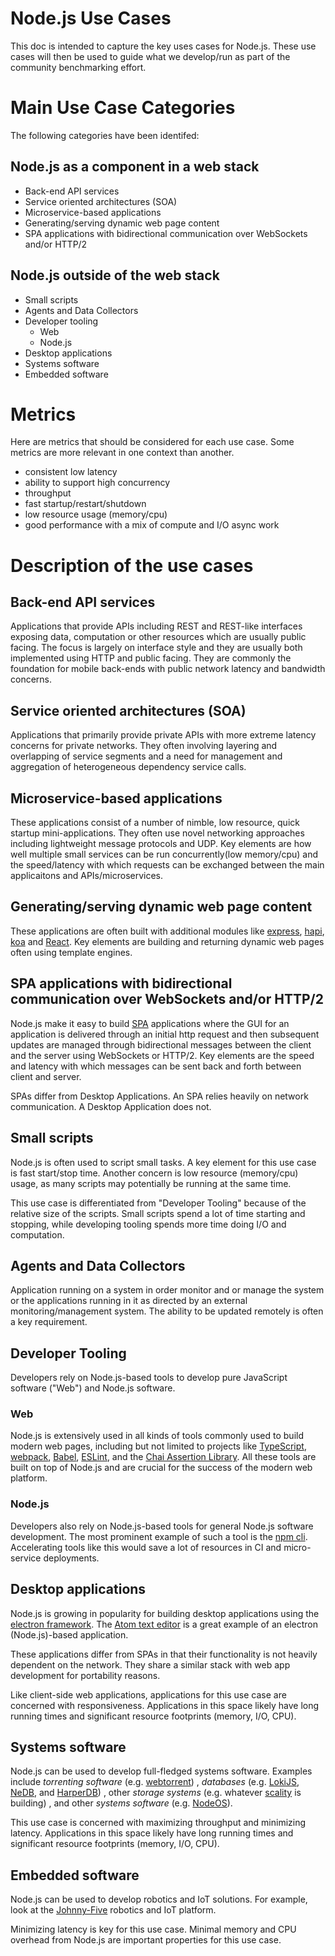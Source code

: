 # Node.js Use Cases

This doc is intended to capture the key uses cases for Node.js. These
use cases will then be used to guide what we develop/run as part of
the community benchmarking effort.

# Main Use Case Categories

The following categories have been identifed:

## Node.js as a component in a web stack

* Back-end API services
* Service oriented architectures (SOA)
* Microservice-based applications
* Generating/serving dynamic web page content
* SPA applications with bidirectional communication over WebSockets and/or HTTP/2

## Node.js outside of the web stack

* Small scripts
* Agents and Data Collectors
* Developer tooling
    * Web
    * Node.js
* Desktop applications
* Systems software
* Embedded software

# Metrics

Here are metrics that should be considered for each use case.
Some metrics are more relevant in one context than another.

* consistent low latency
* ability to support high concurrency
* throughput
* fast startup/restart/shutdown
* low resource usage (memory/cpu)
* good performance with a mix of compute and I/O async work

# Description of the use cases

## Back-end API services

Applications that provide APIs including REST and REST-like interfaces
exposing data, computation or other resources which are usually
public facing.  The focus is largely on interface style and they
are usually both implemented using HTTP and public facing. They are
commonly the foundation for mobile back-ends with public network
latency and bandwidth concerns.

## Service oriented architectures (SOA)

Applications that primarily provide private APIs with  more extreme
latency concerns for private networks. They often involving layering
and overlapping of service segments and a need for management
and aggregation of heterogeneous dependency service calls.

## Microservice-based applications

These applications consist of a number of nimble, low resource,
quick startup mini-applications.  They often use novel networking
approaches including lightweight message protocols and UDP.
Key elements are how well multiple small services can be
run concurrently(low memory/cpu) and the speed/latency with
which requests can be exchanged between the main applicaitons
and APIs/microservices.

## Generating/serving dynamic web page content

These applications are often built with additional modules like
[express](http://expressjs.com), [hapi](http://hapijs.com), [koa](http://koajs.com/)
and [React](http://facebook.github.io/react/). Key elements are
building and returning dynamic web pages often using template engines.

## SPA applications with bidirectional communication over WebSockets and/or HTTP/2

Node.js make it easy to build
[SPA](https://en.wikipedia.org/wiki/Single-page_application)
applications where the GUI for an application is delivered
through an initial http request and then subsequent updates
are managed through bidirectional messages between the client
and the server using WebSockets or HTTP/2.  Key elements are the
speed and latency with which messages can be sent back and forth
between client and server.

SPAs differ from Desktop Applications.
An SPA relies heavily on network communication.
A Desktop Application does not.

## Small scripts

Node.js is often used to script small tasks.
A key element for this use case is fast start/stop time.
Another concern is low resource (memory/cpu) usage,
as many scripts may potentially be running at the same time.

This use case is differentiated from "Developer Tooling" because
of the relative size of the scripts.
Small scripts spend a lot of time starting and stopping,
while developing tooling spends more time doing I/O and computation.

## Agents and Data Collectors

Application running on a system in order monitor and or manage
the system or the applications running in it as directed by
an external monitoring/management system.  The ability to be updated
remotely is often a key requirement.

## Developer Tooling

Developers rely on Node.js-based tools to develop
pure JavaScript software ("Web") and Node.js software.

### Web

Node.js is extensively used in all kinds of tools commonly used
to build modern web pages, including but not limited to projects like
[TypeScript](https://www.typescriptlang.org/), [webpack](http://webpack.js.org),
[Babel](http://babeljs.io), [ESLint](http://eslint.org), and the
[Chai Assertion Library](http://chaijs.com). All these tools are built on top
of Node.js and are crucial for the success of the modern web platform.

### Node.js

Developers also rely on Node.js-based tools for
general Node.js software development.
The most prominent example of such a tool is
the [npm cli](https://github.com/npm/cli).
Accelerating tools like this would save a lot of resources in CI
and micro-service deployments.

## Desktop applications

Node.js is growing in popularity for building desktop applications
using the [electron framework](https://github.com/electron/electron).
The [Atom text editor](https://github.com/atom/atom) is a great example
of an electron (Node.js)-based application.

These applications differ from SPAs in that their
functionality is not heavily dependent on the network.
They share a similar stack with web app development
for portability reasons.

Like client-side web applications,
applications for this use case are concerned with responsiveness.
Applications in this space likely have long running times and
significant resource footprints (memory, I/O, CPU).

## Systems software

Node.js can be used to develop full-fledged systems software.
Examples include
*torrenting software*
(e.g. [webtorrent](https://github.com/webtorrent/webtorrent))
, *databases*
(e.g. [LokiJS](https://github.com/techfort/LokiJS),
[NeDB](https://github.com/louischatriot/nedb),
and [HarperDB](https://www.harperdb.io/our-story))
, other *storage systems*
(e.g. whatever [scality](https://www.scality.com/) is building)
, and other *systems software*
(e.g. [NodeOS](https://github.com/NodeOS/NodeOS)).

This use case is concerned with maximizing throughput and
minimizing latency.
Applications in this space likely have long running times and
significant resource footprints (memory, I/O, CPU).

## Embedded software

Node.js can be used to develop robotics and IoT solutions.
For example, look at the
[Johnny-Five](https://github.com/rwaldron/johnny-five)
robotics and IoT platform.

Minimizing latency is key for this use case.
Minimal memory and CPU overhead from Node.js are
important properties for this use case.
